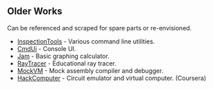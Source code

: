 ## Older Works

   Can be referenced and scraped for spare parts or re-envisioned.

+ [InspectionTools](https://github.com/chcly/InspectionTools) - Various command line utilities.
+ [CmdUi](https://github.com/chcly/CmdUi) - Console UI.
+ [Jam](https://github.com/chcly/Jam) - Basic graphing calculator.
+ [RayTracer](https://github.com/chcly/RayTracer) - Educational ray tracer.
+ [MockVM](https://github.com/chcly/MockVM) - Mock assembly compiler and debugger.
+ [HackComputer](https://github.com/chcly/HackComputer) - Circuit emulator and virtual computer. (Coursera)

